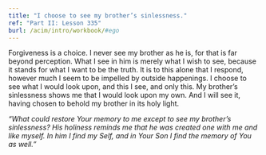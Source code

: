 ```yaml
---
title: "I choose to see my brother’s sinlessness."
ref: "Part II: Lesson 335"
burl: /acim/intro/workbook/#ego
---
```


Forgiveness is a choice. I never see my brother as he is, for that is
far beyond perception. What I see in him is merely what I wish to see,
because it stands for what I want to be the truth. It is to this alone
that I respond, however much I seem to be impelled by outside
happenings. I choose to see what I would look upon, and this I see, and
only this. My brother’s sinlessness shows me that I would look upon my
own. And I will see it, having chosen to behold my brother in its holy
light.

*“What could restore Your memory to me except to see my brother’s
sinlessness? His holiness reminds me that he was created one with me and
like myself. In him I find my Self, and in Your Son I find the memory of
You as well.”*

